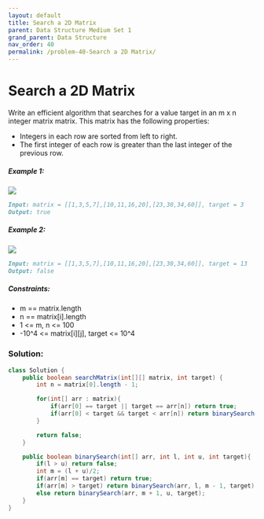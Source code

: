 ```yaml
---
layout: default
title: Search a 2D Matrix
parent: Data Structure Medium Set 1
grand_parent: Data Structure
nav_order: 40
permalink: /problem-40-Search a 2D Matrix/
---
```

# Search a 2D Matrix
Write an efficient algorithm that searches for a value target in an m x n integer matrix matrix. This matrix has the following properties:

* Integers in each row are sorted from left to right.
* The first integer of each row is greater than the last integer of the previous row.

##### Example 1:
![](../../assets/images/ds/mat999.jpeg)
```markdown
Input: matrix = [[1,3,5,7],[10,11,16,20],[23,30,34,60]], target = 3
Output: true
```
##### Example 2:
![](../../assets/images/ds/mat999.jpeg)
```markdown
Input: matrix = [[1,3,5,7],[10,11,16,20],[23,30,34,60]], target = 13
Output: false
```
##### Constraints:
* m == matrix.length
* n == matrix[i].length
* 1 <= m, n <= 100
* -10^4 <= matrix[i][j], target <= 10^4

### Solution:
```java
class Solution {
    public boolean searchMatrix(int[][] matrix, int target) {
        int n = matrix[0].length - 1;

        for(int[] arr : matrix){
            if(arr[0] == target || target == arr[n]) return true;
            if(arr[0] < target && target < arr[n]) return binarySearch(arr, 0, n, target);
        }

        return false;
    }

    public boolean binarySearch(int[] arr, int l, int u, int target){
        if(l > u) return false;
        int m = (l + u)/2;
        if(arr[m] == target) return true;
        if(arr[m] > target) return binarySearch(arr, l, m - 1, target); 
        else return binarySearch(arr, m + 1, u, target);
    }
}
```

